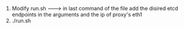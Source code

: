 1) Modify run.sh ---> in last command of the file add the disired etcd endpoints in the arguments
                     and the ip of proxy's eth1
2) ./run.sh
